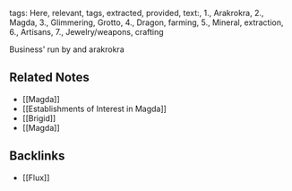 tags: Here, relevant, tags, extracted, provided, text:, 1., Arakrokra, 2., Magda, 3., Glimmering, Grotto, 4., Dragon, farming, 5., Mineral, extraction, 6., Artisans, 7., Jewelry/weapons, crafting

Business' run by and arakrokra

## Related Notes
- [[Magda]]
- [[Establishments of Interest in Magda]]
- [[Brigid]]
- [[Magda]]

## Backlinks
- [[Flux]]